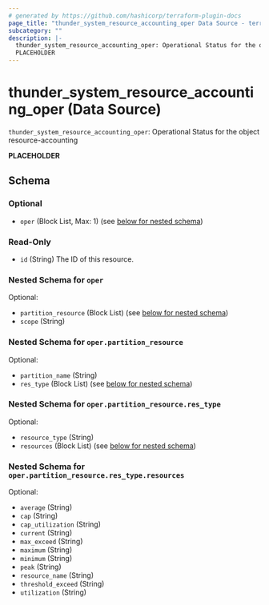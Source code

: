 ```yaml
---
# generated by https://github.com/hashicorp/terraform-plugin-docs
page_title: "thunder_system_resource_accounting_oper Data Source - terraform-provider-thunder"
subcategory: ""
description: |-
  thunder_system_resource_accounting_oper: Operational Status for the object resource-accounting
  PLACEHOLDER
---
```


# thunder_system_resource_accounting_oper (Data Source)

`thunder_system_resource_accounting_oper`: Operational Status for the object resource-accounting

__PLACEHOLDER__



<!-- schema generated by tfplugindocs -->
## Schema

### Optional

- `oper` (Block List, Max: 1) (see [below for nested schema](#nestedblock--oper))

### Read-Only

- `id` (String) The ID of this resource.

<a id="nestedblock--oper"></a>
### Nested Schema for `oper`

Optional:

- `partition_resource` (Block List) (see [below for nested schema](#nestedblock--oper--partition_resource))
- `scope` (String)

<a id="nestedblock--oper--partition_resource"></a>
### Nested Schema for `oper.partition_resource`

Optional:

- `partition_name` (String)
- `res_type` (Block List) (see [below for nested schema](#nestedblock--oper--partition_resource--res_type))

<a id="nestedblock--oper--partition_resource--res_type"></a>
### Nested Schema for `oper.partition_resource.res_type`

Optional:

- `resource_type` (String)
- `resources` (Block List) (see [below for nested schema](#nestedblock--oper--partition_resource--res_type--resources))

<a id="nestedblock--oper--partition_resource--res_type--resources"></a>
### Nested Schema for `oper.partition_resource.res_type.resources`

Optional:

- `average` (String)
- `cap` (String)
- `cap_utilization` (String)
- `current` (String)
- `max_exceed` (String)
- `maximum` (String)
- `minimum` (String)
- `peak` (String)
- `resource_name` (String)
- `threshold_exceed` (String)
- `utilization` (String)


